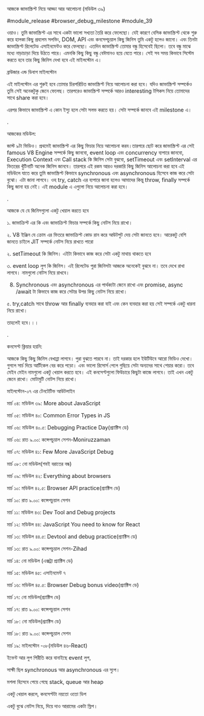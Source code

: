 আজকে জাভাস্ক্রিপ্ট নিয়ে আড্ডা আর আলোচনা (মডিউল ৩৯)



#module_release #browser_debug_milestone #module_39



ওয়াও। তুমি জাভাস্ক্রিপ্ট এর সাথে একটা ভালো সখ্যতা তৈরি করে ফেলেছো। যেই কারণে বেসিক জাভাস্ক্রিপ্ট থেকে শুরু করে হালকা কিছু প্রবলেম সলভিং, DOM, API এবং কনসেপচুয়াল কিছু জিনিস তুমি একটু হলেও জানো। এবং তিনটা জাভাস্ক্রিপ্ট রিলেটেড এসাইনমেন্টও করে ফেলছো। এতদিন জাভাস্ক্রিপ্ট তোমার বন্ধু হিসেবেই ছিলো। তবে বন্ধু মাঝে মধ্যে নাড়াচাড়া দিয়ে উঠতে পারে। এমনকি কিছু কিছু বন্ধু বেঈমানও হয়ে যেতে পারে। সেই সব সময় কিভাবে সিস্টেম করতে হবে তার কিছু জিনিস দেখা হবে এই মাইলস্টোন এ। 



ব্রাউজার এন্ড ডিবাগ মাইলস্টোন



এই মাইলস্টোন এর শুরুই হবে তোমার চিরপরিচিত জাভাস্ক্রিপ্ট নিয়ে আলোচনা করা হবে। যদিও জাভাস্ক্রিপ্ট সম্পর্কেও তুমি সেই অনেকটুকু জেনে ফেলেছ। তারপরেও জাভাস্ক্রিপ্ট সম্পর্কে আরও interesting টপিকস নিয়ে তোমাদের সাথে share করা হবে। 



এরপর কিভাবে জাভাস্ক্রিপ্ট এ কোন ইস্যু হলে সেটা সলভ করতে হয়। সেটা সম্পর্কে জানবে এই milestone এ। 



.

আজকের মডিউল:



জাস্ট ৯টা ভিডিও। প্রথমেই জাভাস্ক্রিপ্ট এর কিছু ফিচার নিয়ে আলোচনা করব।তারপরে ছোট করে জাভাস্ক্রিপ্ট এর সেই famous V8 Engine সম্পর্কে কিছু জানবো, event loop এবং concurrency ব্যপারে জানবো, Execution Context এবং Call stack কি জিনিস সেটা বুঝবো, setTimeout এবং setInterval এর ভিতরের খুঁটিনাটি অনেক জিনিস জানবে। তারপরে এই রকম আরও দরকারি কিছু জিনিস আলোচনা করা হবে এই মডিউলে যাতে করে তুমি জাভাস্ক্রিপ্ট কিভাবে synchronous এবং asynchronous হিসেবে কাজ করে সেটা বুঝো। এটা জানা লাগবে। ওহ try, catch এর ব্যপারে জানা হলেও আমাদের কিন্তু throw, finally সম্পর্কে কিছু জানা হয় নেই। এই module এ এগুলো নিয়ে আলোচনা করা হবে।

.

আজকে যে যে জিনিসগুলো একটু খেয়াল করতে হবে 



১. জাভাক্রিপ্ট এর কি এবং জাভাক্রিপ্ট ফিচার সম্পর্কে কিছু নোটস নিয়ে রাখো।



২. V8 ইঞ্জিন যে ক্রোম এর ভিতরে জাভাক্রিপ্ট কোড রান করে আউটপুট দেয় সেটা জানতে হবে। আরেকটু বেশি জানতে চাইলে JIT সম্পর্কে নোটস নিয়ে রাখতে পারো

 

২. setTimeout কি জিনিস। এইটা কিভাবে কাজ করে সেটা একটু মাথায় থাকতে হবে 



৩. event loop লুপ কি জিনিস। এই রিলেটেড পুরা জিনিসটা আজকে অনেকেই বুঝবে না। তবে দেখে রাখা লাগবে। নামগুলো নোটস নিয়ে রাখবে। 



8. Synchronous এবং asynchronous এর পার্থক্যটা জেনে রাখো এবং promise, async /await টা কিভাবে কাজ করে সেটার উপর কিছু নোটস নিয়ে রাখো।



৫. try,catch সাথে throw আর finally ব্যবহার করা যাই এবং কেন ব্যবহার করা হয় সেই সম্পর্কে একটু ধারনা নিয়ে রাখো।



তাহলেই হবে।।।

.

কনসেপ্ট ক্লিয়ার হয়নি: 



আজকে কিছু কিছু জিনিস বেখাপ্পা লাগবে। পুরা বুঝতে পারবে না। তাই দরকার হলে ইউটিউবে আরো ভিডিও দেখো। গুগলে সার্চ দিয়ে আর্টিকেল বের করে পড়ো। এবং ভালো রিসোর্স পেলে গুছিয়ে সেটা অন্যদের সাথে শেয়ার করো। তবে মেইন মেইন নামগুলো একটু খেয়াল করতে হবে। এই কনসেপ্টগুলো ফিউচারে কিছুটা কাজে লাগবে। তাই এখন একটু জেনে রাখো। মোটামুটি নোটস নিয়ে রাখো। 



মাইলস্টোন-০৭ এর টেনটেটিভ আউটলাইন

মার্চ ০৪: মডিউল ৩৯: More about JavaScript

মার্চ ০৫: মডিউল ৪০: Common Error Types in JS

মার্চ ০৬: মডিউল ৪০.৫: Debugging Practice Day(প্র্যাক্টিস ডে)

মার্চ ০৬: রাত ৯.০০: কন্সেপচুয়াল সেশন-Moniruzzaman



মার্চ ০৭: মডিউল ৪১: Few More JavaScript Debug

মার্চ ০৮: নো মডিউল(শবই বরাতের বন্ধ)

মার্চ ০৯: মডিউল ৪২: Everything about browsers 

মার্চ ১০: মডিউল ৪২.৫: Browser API practice(প্র্যাক্টিস ডে)

মার্চ ১০: রাত ৯.০০: কন্সেপচুয়াল সেশন



মার্চ ১১: মডিউল ৪৩: Dev Tool and Debug projects 

মার্চ ১২: মডিউল ৪৪: JavaScript You need to know for React

মার্চ ১৩: মডিউল ৪৪.৫: Devtool and debug practice(প্র্যাক্টিস ডে)

মার্চ ১৩: রাত ৯.০০: কন্সেপচুয়াল সেশন-Zihad



মার্চ ১৪: নো মডিউল (এক্সট্রা প্র্যাক্টিস ডে)

মার্চ ১৫: মডিউল ৪৫: এসাইনমেন্ট ৭

মার্চ ১৬: মডিউল ৪৫.৫: Browser Debug bonus video(প্র্যাক্টিস ডে)



মার্চ ১৭: নো মডিউল(প্র্যাক্টিস ডে)

মার্চ ১৭: রাত ৯.০০: কন্সেপচুয়াল সেশন

মার্চ ১৮: নো মডিউল(প্র্যাক্টিস ডে)

মার্চ ১৮: রাত ৯.০০: কন্সেপচুয়াল সেশন

মার্চ ১৯: মাইলস্টোন -০৮(মডিউল ৪৬-React)







ইভেন্ট আর লুপ পিরীতি করে বানাইছে event লুপ, 

সাক্ষী ছিল synchronous আর asynchronous এর স্যুপ। 

মশলা হিসেবে পেয়ে গেছে stack, queue আর heap

একটু খেয়াল করলে, কনসেপ্টটা নয়তো ওতো ডিপ 

একটু বুঝে নোটস নিয়ে, দিয়ে দাও আরামের একটা স্লিপ। 

